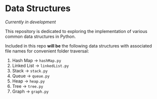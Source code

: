 # Data Structures
*Currently in development*

This repository is dedicated to exploring the implementation of various common data structures in Python.

Included in this repo **will be** the following data structures with associated file names for convenient folder traversal:
  1. Hash Map → ```hashMap.py```
  2. Linked List → ```linkedList.py```
  3. Stack -> ```stack.py```
  4. Queue -> ```queue.py```
  5. Heap → ```heap.py``` 
  6. Tree → ```tree.py```
  7. Graph → ```graph.py```
